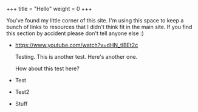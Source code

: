 +++
title = "Hello"
weight = 0
+++

You've found my little corner of this site. I'm using this space to keep a bunch
of links to resources that I didn't think fit in the main site. If you find this
section by accident please don't tell anyone else :)

- https://www.youtube.com/watch?v=dHN_tlBEt2c

  Testing.
  This is another test.
  Here's another one.

  How about this test here?

- Test
- Test2
- Stuff